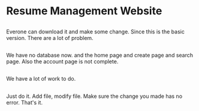 # Resume Management Website
## 
Everone can download it and make some change. Since this is the basic version. There are a lot of problem.
##
We have no database now. and the home page and create page and search page. Also the account page is not complete.
## 
We have a lot of work to do.
##
Just do it. Add file, modify file. Make sure the change you made has no error. That's it.
